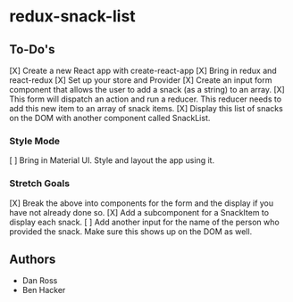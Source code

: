 # redux-snack-list

## To-Do's

[X] Create a new React app with create-react-app
[X] Bring in redux and react-redux
[X] Set up your store and Provider
[X] Create an input form component that allows the user to add a snack (as a string) to an array.
[X] This form will dispatch an action and run a reducer. This reducer needs to add this new item to an array of snack items.
[X] Display this list of snacks on the DOM with another component called SnackList.

### Style Mode
[ ] Bring in Material UI. Style and layout the app using it.

### Stretch Goals
[X] Break the above into components for the form and the display if you have not already done so.
[X] Add a subcomponent for a SnackItem to display each snack.
[ ] Add another input for the name of the person who provided the snack. Make sure this shows up on the DOM as well.

## Authors
- Dan Ross
- Ben Hacker